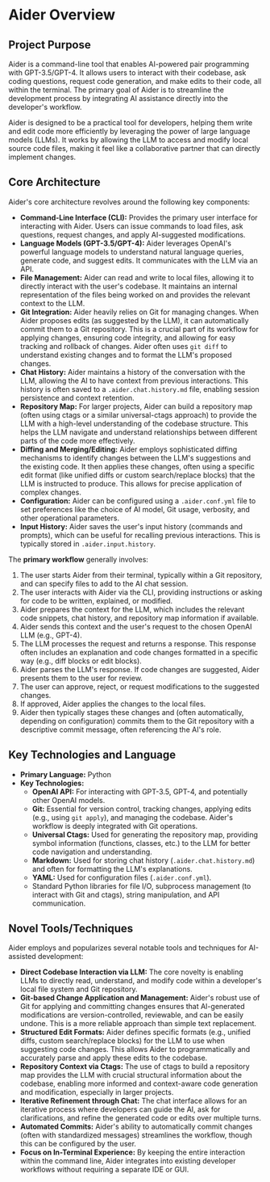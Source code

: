# Aider Overview

## Project Purpose

Aider is a command-line tool that enables AI-powered pair programming with GPT-3.5/GPT-4. It allows users to interact with their codebase, ask coding questions, request code generation, and make edits to their code, all within the terminal. The primary goal of Aider is to streamline the development process by integrating AI assistance directly into the developer's workflow.

Aider is designed to be a practical tool for developers, helping them write and edit code more efficiently by leveraging the power of large language models (LLMs). It works by allowing the LLM to access and modify local source code files, making it feel like a collaborative partner that can directly implement changes.

## Core Architecture

Aider's core architecture revolves around the following key components:

*   **Command-Line Interface (CLI):** Provides the primary user interface for interacting with Aider. Users can issue commands to load files, ask questions, request changes, and apply AI-suggested modifications.
*   **Language Models (GPT-3.5/GPT-4):** Aider leverages OpenAI's powerful language models to understand natural language queries, generate code, and suggest edits. It communicates with the LLM via an API.
*   **File Management:** Aider can read and write to local files, allowing it to directly interact with the user's codebase. It maintains an internal representation of the files being worked on and provides the relevant context to the LLM.
*   **Git Integration:** Aider heavily relies on Git for managing changes. When Aider proposes edits (as suggested by the LLM), it can automatically commit them to a Git repository. This is a crucial part of its workflow for applying changes, ensuring code integrity, and allowing for easy tracking and rollback of changes. Aider often uses `git diff` to understand existing changes and to format the LLM's proposed changes.
*   **Chat History:** Aider maintains a history of the conversation with the LLM, allowing the AI to have context from previous interactions. This history is often saved to a `.aider.chat.history.md` file, enabling session persistence and context retention.
*   **Repository Map:** For larger projects, Aider can build a repository map (often using ctags or a similar universal-ctags approach) to provide the LLM with a high-level understanding of the codebase structure. This helps the LLM navigate and understand relationships between different parts of the code more effectively.
*   **Diffing and Merging/Editing:** Aider employs sophisticated diffing mechanisms to identify changes between the LLM's suggestions and the existing code. It then applies these changes, often using a specific edit format (like unified diffs or custom search/replace blocks) that the LLM is instructed to produce. This allows for precise application of complex changes.
*   **Configuration:** Aider can be configured using a `.aider.conf.yml` file to set preferences like the choice of AI model, Git usage, verbosity, and other operational parameters.
*   **Input History:** Aider saves the user's input history (commands and prompts), which can be useful for recalling previous interactions. This is typically stored in `.aider.input.history`.

The **primary workflow** generally involves:

1.  The user starts Aider from their terminal, typically within a Git repository, and can specify files to add to the AI chat session.
2.  The user interacts with Aider via the CLI, providing instructions or asking for code to be written, explained, or modified.
3.  Aider prepares the context for the LLM, which includes the relevant code snippets, chat history, and repository map information if available.
4.  Aider sends this context and the user's request to the chosen OpenAI LLM (e.g., GPT-4).
5.  The LLM processes the request and returns a response. This response often includes an explanation and code changes formatted in a specific way (e.g., diff blocks or edit blocks).
6.  Aider parses the LLM's response. If code changes are suggested, Aider presents them to the user for review.
7.  The user can approve, reject, or request modifications to the suggested changes.
8.  If approved, Aider applies the changes to the local files.
9.  Aider then typically stages these changes and (often automatically, depending on configuration) commits them to the Git repository with a descriptive commit message, often referencing the AI's role.

## Key Technologies and Language

*   **Primary Language:** Python
*   **Key Technologies:**
    *   **OpenAI API:** For interacting with GPT-3.5, GPT-4, and potentially other OpenAI models.
    *   **Git:** Essential for version control, tracking changes, applying edits (e.g., using `git apply`), and managing the codebase. Aider's workflow is deeply integrated with Git operations.
    *   **Universal Ctags:** Used for generating the repository map, providing symbol information (functions, classes, etc.) to the LLM for better code navigation and understanding.
    *   **Markdown:** Used for storing chat history (`.aider.chat.history.md`) and often for formatting the LLM's explanations.
    *   **YAML:** Used for configuration files (`.aider.conf.yml`).
    *   Standard Python libraries for file I/O, subprocess management (to interact with Git and ctags), string manipulation, and API communication.

## Novel Tools/Techniques

Aider employs and popularizes several notable tools and techniques for AI-assisted development:

*   **Direct Codebase Interaction via LLM:** The core novelty is enabling LLMs to directly read, understand, and modify code within a developer's local file system and Git repository.
*   **Git-based Change Application and Management:** Aider's robust use of Git for applying and committing changes ensures that AI-generated modifications are version-controlled, reviewable, and can be easily undone. This is a more reliable approach than simple text replacement.
*   **Structured Edit Formats:** Aider defines specific formats (e.g., unified diffs, custom search/replace blocks) for the LLM to use when suggesting code changes. This allows Aider to programmatically and accurately parse and apply these edits to the codebase.
*   **Repository Context via Ctags:** The use of ctags to build a repository map provides the LLM with crucial structural information about the codebase, enabling more informed and context-aware code generation and modification, especially in larger projects.
*   **Iterative Refinement through Chat:** The chat interface allows for an iterative process where developers can guide the AI, ask for clarifications, and refine the generated code or edits over multiple turns.
*   **Automated Commits:** Aider's ability to automatically commit changes (often with standardized messages) streamlines the workflow, though this can be configured by the user.
*   **Focus on In-Terminal Experience:** By keeping the entire interaction within the command line, Aider integrates into existing developer workflows without requiring a separate IDE or GUI.
